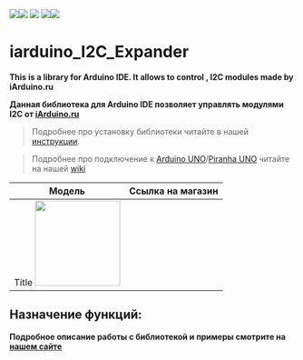[![](https://iarduino.ru/img/logo.svg)](https://iarduino.ru)[![](https://wiki.iarduino.ru/img/git-shop.svg?3)](https://iarduino.ru) [![](https://wiki.iarduino.ru/img/git-wiki.svg?2)](https://wiki.iarduino.ru) [![](https://wiki.iarduino.ru/img/git-lesson.svg?2)](https://lesson.iarduino.ru)[![](https://wiki.iarduino.ru/img/git-forum.svg?2)](http://forum.trema.ru)

# iarduino\_I2C\_Expander

**This is a library for Arduino IDE. It allows to control [](), I2C modules made by iArduino.ru**

**Данная библиотека для Arduino IDE позволяет управлять модулями I2C []() от [iArduino.ru](https://iarduino.ru)**

> Подробнее про установку библиотеки читайте в нашей [инструкции](https://wiki.iarduino.ru/page/Installing_libraries/).

> Подробнее про подключение к [Arduino UNO](https://iarduino.ru/shop/boards/arduino-uno-r3.html)/[Piranha UNO](https://iarduino.ru/shop/boards/piranha-uno-r3.html) читайте на нашей [wiki]()


| Модель | Ссылка на магазин |
|---|---|
| Title <img src="https://wiki.iarduino.ru/img/resources/xxxx/xxxx.svg" width="150px"></img>| |


## Назначение функций:

**Подробное описание работы с библиотекой и примеры смотрите на [нашем сайте]()**
